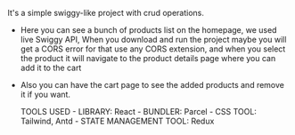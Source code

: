 It's a simple swiggy-like project with crud operations.
- Here you can see a bunch of products list on the homepage, we used live Swiggy API, When you download and run the project maybe you will get a CORS error for that use any CORS extension, and when you select the product it will navigate to the product details page where you can add it to the cart
- Also you can have the cart page to see the added products and remove it if you want.

  TOOLS USED
          - LIBRARY: React
          - BUNDLER: Parcel
          - CSS TOOL: Tailwind, Antd
          - STATE MANAGEMENT TOOL: Redux
